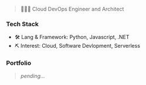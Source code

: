 > 👨🏻‍💻 Cloud DevOps Engineer and Architect

### Tech Stack

- 🛠 Lang & Framework: Python, Javascript, .NET
- ⛏ Interest: Cloud, Software Devlopment, Serverless


### Portfolio

> *pending...*
